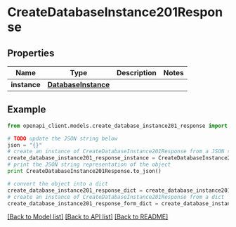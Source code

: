 # CreateDatabaseInstance201Response


## Properties
Name | Type | Description | Notes
------------ | ------------- | ------------- | -------------
**instance** | [**DatabaseInstance**](DatabaseInstance.md) |  | 

## Example

```python
from openapi_client.models.create_database_instance201_response import CreateDatabaseInstance201Response

# TODO update the JSON string below
json = "{}"
# create an instance of CreateDatabaseInstance201Response from a JSON string
create_database_instance201_response_instance = CreateDatabaseInstance201Response.from_json(json)
# print the JSON string representation of the object
print CreateDatabaseInstance201Response.to_json()

# convert the object into a dict
create_database_instance201_response_dict = create_database_instance201_response_instance.to_dict()
# create an instance of CreateDatabaseInstance201Response from a dict
create_database_instance201_response_form_dict = create_database_instance201_response.from_dict(create_database_instance201_response_dict)
```
[[Back to Model list]](../README.md#documentation-for-models) [[Back to API list]](../README.md#documentation-for-api-endpoints) [[Back to README]](../README.md)


